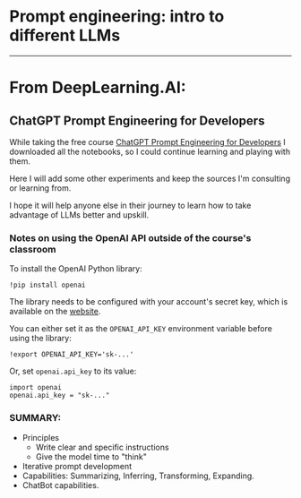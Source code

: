 # Prompt engineering: intro to different LLMs


________________________________________________
# From DeepLearning.AI:
## ChatGPT Prompt Engineering for Developers

While taking the free course [ChatGPT Prompt Engineering for Developers](https://www.deeplearning.ai/short-courses/chatgpt-prompt-engineering-for-developers/) I downloaded all the notebooks, so I could continue learning and playing with them.

Here I will add some other experiments and keep the sources I'm consulting or learning from.

I hope it will help anyone else in their journey to learn how to take advantage of LLMs better and upskill.

### Notes on using the OpenAI API outside of the course's classroom

To install the OpenAI Python library:
```
!pip install openai
```

The library needs to be configured with your account's secret key, which is available on the [website](https://platform.openai.com/account/api-keys). 

You can either set it as the `OPENAI_API_KEY` environment variable before using the library:
 ```
 !export OPENAI_API_KEY='sk-...'
 ```

Or, set `openai.api_key` to its value:

```
import openai
openai.api_key = "sk-..."
```

### SUMMARY:

- Principles
    - Write clear and specific instructions
    - Give the model time to "think"
- Iterative prompt development
- Capabilities: Summarizing, Inferring, Transforming, Expanding.
- ChatBot capabilities.